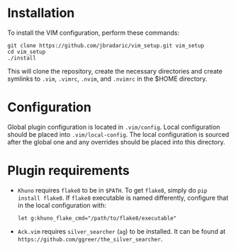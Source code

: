 # Installation

To install the VIM configuration, perform these commands:

    git clone https://github.com/jbradaric/vim_setup.git vim_setup
    cd vim_setup
    ./install

This will clone the repository, create the necessary directories and create
symlinks to ``.vim``, ``.vimrc``, ``.nvim``, and ``.nvimrc`` in the $HOME directory.

# Configuration

Global plugin configuration is located in ``.vim/config``.  Local configuration
should be placed into ``.vim/local-config``.  The local configuration is sourced
after the global one and any overrides should be placed into this directory.

# Plugin requirements

* ``Khuno`` requires ``flake8`` to be in ``$PATH``.  To get ``flake8``, simply
  do ``pip install flake8``. If ``flake8`` executable is named differently,
  configure that in the local configuration with:

  ``let g:khuno_flake_cmd="/path/to/flake8/executable"``

* ``Ack.vim`` requires ``silver_searcher`` (``ag``) to be installed.  It can be found at
  ``https://github.com/ggreer/the_silver_searcher``.
